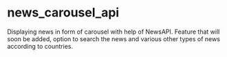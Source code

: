 # news_carousel_api
Displaying news in form of carousel with help of NewsAPI. 
Feature that will soon be added, option to search the news and various other types of news according to countries.
